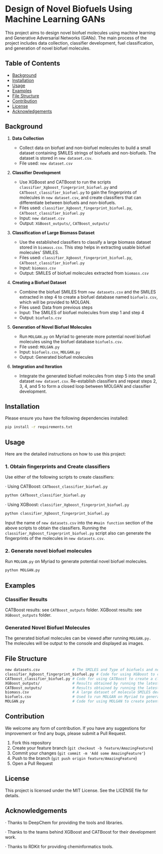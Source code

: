 # Design of Novel Biofuels Using Machine Learning GANs

This project aims to design novel biofuel molecules using machine learning and Generative Adversarial Networks (GANs). The main process of the project includes data collection, classifier development, fuel classification, and generation of novel biofuel molecules.

## Table of Contents

- [Background](#background)
- [Installation](#installation)
- [Usage](#usage)
- [Examples](#examples)
- [File Structure](#file-structure)
- [Contribution](#contribution)
- [License](#license)
- [Acknowledgements](#acknowledgements)

## Background

1. **Data Collection**
   - Collect data on biofuel and non-biofuel molecules to build a small dataset containing SMILES strings of biofuels and non-biofuels. The dataset is stored in `new dataset.csv`.
   - File used: `new dataset.csv`

2. **Classifier Development**
   - Use XGBoost and CATBoost to run the scripts `classifier_Xgboost_fingerprint_biofuel.py` and `CATboost_classifier_biofuel.py` to gain the fingerprints of molecules in `new dataset.csv`, and create classifiers that can differentiate between biofuels and non-biofuels.
   - Files used: `classifier_Xgboost_fingerprint_biofuel.py`, `CATboost_classifier_biofuel.py`
   - Input: `new dataset.csv`
   - Output: `XGBoost_outputs/`, `CATBoost_outputs/`

3. **Classification of Large Biomass Dataset**
   - Use the established classifiers to classify a large biomass dataset stored in `biomass.csv`. This step helps in extracting usable biofuel molecules' SMILES.
   - Files used: `classifier_Xgboost_fingerprint_biofuel.py`, `CATboost_classifier_biofuel.py`
   - Input: `biomass.csv`
   - Output: SMILES of biofuel molecules extracted from `biomass.csv`

4. **Creating a Biofuel Dataset**
   - Combine the biofuel SMILES from `new datasets.csv` and the SMILES extracted in step 4 to create a biofuel database named `biofuels.csv`, which will be provided to MOLGAN.
   - Files used: Data from previous steps
   - Input: The SMILES of biofuel molecules from step 1 and step 4
   - Output: `biofuels.csv`

5. **Generation of Novel Biofuel Molecules**
   - Run `MOLGAN.py` on Myriad to generate more potential novel biofuel molecules using the biofuel database `biofuels.csv`.
   - File used: `MOLGAN.py`
   - Input: `biofuels.csv`, `MOLGAN.py`
   - Output: Generated biofuel molecules

6. **Integration and Iteration**
   - Integrate the generated biofuel molecules from step 5 into the small dataset `new dataset.csv`. Re-establish classifiers and repeat steps 2, 3, 4, and 5 to form a closed loop between MOLGAN and classifier development.

## Installation

Please ensure you have the following dependencies installed:

```bash
pip install -r requirements.txt
```

## Usage

Here are the detailed instructions on how to use this project:

### 1. Obtain fingerprints and Create classifiers

Use either of the following scripts to create classifiers:

· Using CATBoost: `CATboost_classifier_biofuel.py`

```bash
python CATboost_classifier_biofuel.py
```

· Using XGBoost: `classifier_Xgboost_fingerprint_biofuel.py`

```bash
python classifier_Xgboost_fingerprint_biofuel.py
```

Input the name of `new datasets.csv` into the `#main function` section of the above scripts to obtain the classifiers. Running the `classifier_Xgboost_fingerprint_biofuel.py` script also can generate the fingerprints of the molecules in `new datasets.csv`.

### 2. Generate novel biofuel molecules

Run `MOLGAN.py` on Myriad to generate potential novel biofuel molecules.

```bash
python MOLGAN.py
```

## Examples

### Classifier Results

CATBoost results: see `CATBoost_outputs` folder.
XGBoost results: see `XGBoost_outputs` folder.

### Generated Novel Biofuel Molecules

The generated biofuel molecules can be viewed after running `MOLGAN.py.` The molecules will be output to the console and displayed as images.

## File Structure

```bash
new datasets.csv               # The SMILES and Type of biofuels and non-biofuels molecules
classifier_Xgboost_fingerprint_biofuel.py # Code for using XGBoost to create a classifier
CATboost_classifier_biofuel.py # Code for using CATBoost to create a classifier
XGBoost_outputs/               # Results obtained by running the latest and currently used datasets with XGBoost
CATBoost_outputs/              # Results obtained by running the latest and currently used datasets with CATBoost
biomass.csv                    # A large dataset of molecule SMILES derived from biomass
biofuels.csv                   # Used to run MOLGAN on Myriad to generate additional potential biofuel molecules
MOLGAN.py                      # Code for using MOLGAN to create potential biofuel molecules
```

## Contribution

We welcome any form of contribution. If you have any suggestions for improvement or find any bugs, please submit a Pull Request.

1. Fork this repository
2. Create your feature branch (`git checkout -b feature/AmazingFeature`)
3. Commit your changes (`git commit -m 'Add some AmazingFeature'`)
4. Push to the branch (`git push origin feature/AmazingFeature`)
5. Open a Pull Request

## License

This project is licensed under the MIT License. See the LICENSE file for details.

## Acknowledgements

· Thanks to DeepChem for providing the tools and libraries.

· Thanks to the teams behind XGBoost and CATBoost for their development work.

· Thanks to RDKit for providing cheminformatics tools.

